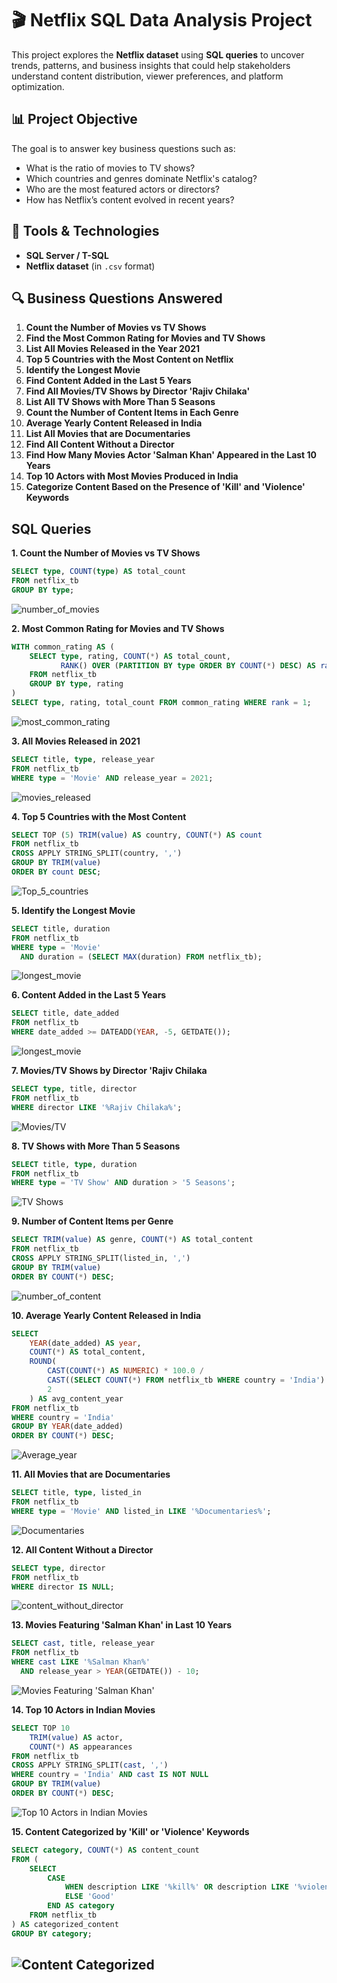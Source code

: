 # 🎬 Netflix SQL Data Analysis Project

This project explores the **Netflix dataset** using **SQL queries** to uncover trends, patterns, and business insights that could help stakeholders understand content distribution, viewer preferences, and platform optimization.

## 📊 Project Objective

The goal is to answer key business questions such as:
- What is the ratio of movies to TV shows?
- Which countries and genres dominate Netflix's catalog?
- Who are the most featured actors or directors?
- How has Netflix’s content evolved in recent years?

## 🧰 Tools & Technologies

- **SQL Server / T-SQL**
- **Netflix dataset** (in `.csv` format)

## 🔍 Business Questions Answered

1. **Count the Number of Movies vs TV Shows**
2. **Find the Most Common Rating for Movies and TV Shows**
3. **List All Movies Released in the Year 2021**
4. **Top 5 Countries with the Most Content on Netflix**
5. **Identify the Longest Movie**
6. **Find Content Added in the Last 5 Years**
7. **Find All Movies/TV Shows by Director 'Rajiv Chilaka'**
8. **List All TV Shows with More Than 5 Seasons**
9. **Count the Number of Content Items in Each Genre**
10. **Average Yearly Content Released in India**
11. **List All Movies that are Documentaries**
12. **Find All Content Without a Director**
13. **Find How Many Movies Actor 'Salman Khan' Appeared in the Last 10 Years**
14. **Top 10 Actors with Most Movies Produced in India**
15. **Categorize Content Based on the Presence of 'Kill' and 'Violence' Keywords**

## SQL Queries

**1. Count the Number of Movies vs TV Shows**
```sql
SELECT type, COUNT(type) AS total_count
FROM netflix_tb
GROUP BY type;
```
![number_of_movies](https://github.com/jotstolu/Netflix-SQL-Data-Analysis-Project/blob/main/assets/img/1.%20Count%20the%20Number%20of%20Movies%20vs%20TV%20Shows.png?raw=true)

**2. Most Common Rating for Movies and TV Shows**
```sql
WITH common_rating AS (
    SELECT type, rating, COUNT(*) AS total_count,
           RANK() OVER (PARTITION BY type ORDER BY COUNT(*) DESC) AS rank
    FROM netflix_tb
    GROUP BY type, rating
)
SELECT type, rating, total_count FROM common_rating WHERE rank = 1;
```
![most_common_rating](https://github.com/jotstolu/Netflix-SQL-Data-Analysis-Project/blob/main/assets/img/2.%20Find%20the%20Most%20Common%20Rating%20for%20Movies%20and%20TV%20Shows.png?raw=true)


**3. All Movies Released in 2021**
```sql
SELECT title, type, release_year
FROM netflix_tb
WHERE type = 'Movie' AND release_year = 2021;
```
![movies_released](https://github.com/jotstolu/Netflix-SQL-Data-Analysis-Project/blob/main/assets/img/3.%20List%20All%20Movies%20released%20in%20year%202021.png?raw=true)

 
**4. Top 5 Countries with the Most Content**
```sql
SELECT TOP (5) TRIM(value) AS country, COUNT(*) AS count
FROM netflix_tb
CROSS APPLY STRING_SPLIT(country, ',')
GROUP BY TRIM(value)
ORDER BY count DESC;
```
![Top_5_countries](https://github.com/jotstolu/Netflix-SQL-Data-Analysis-Project/blob/main/assets/img/4.%20Find%20the%20Top%205%20Countries%20with%20the%20Most%20Content%20on%20Netflix.png?raw=true)

**5. Identify the Longest Movie**
```sql
SELECT title, duration
FROM netflix_tb
WHERE type = 'Movie'
  AND duration = (SELECT MAX(duration) FROM netflix_tb);
```
![longest_movie](https://github.com/jotstolu/Netflix-SQL-Data-Analysis-Project/blob/main/assets/img/5.%20Identify%20the%20Longest%20Movie.png?raw=true)

**6. Content Added in the Last 5 Years**
```sql
SELECT title, date_added
FROM netflix_tb
WHERE date_added >= DATEADD(YEAR, -5, GETDATE());
```
![longest_movie](https://github.com/jotstolu/Netflix-SQL-Data-Analysis-Project/blob/main/assets/img/6.Find%20Content%20Added%20in%20the%20Last%205%20Years.png?raw=true)

**7. Movies/TV Shows by Director 'Rajiv Chilaka**
```sql
SELECT type, title, director
FROM netflix_tb
WHERE director LIKE '%Rajiv Chilaka%';
```
![Movies/TV](https://github.com/jotstolu/Netflix-SQL-Data-Analysis-Project/blob/main/assets/img/7.%20Find%20All%20MoviesTV%20Shows%20by%20Director%20'Rajiv%20Chilaka'.png?raw=true)


**8. TV Shows with More Than 5 Seasons**
```sql
SELECT title, type, duration
FROM netflix_tb
WHERE type = 'TV Show' AND duration > '5 Seasons';
```
![TV Shows](https://github.com/jotstolu/Netflix-SQL-Data-Analysis-Project/blob/main/assets/img/8.%20List%20All%20TV%20Shows%20with%20More%20Than%205%20Seasons.png?raw=true)


**9. Number of Content Items per Genre**
```sql
SELECT TRIM(value) AS genre, COUNT(*) AS total_content
FROM netflix_tb
CROSS APPLY STRING_SPLIT(listed_in, ',')
GROUP BY TRIM(value)
ORDER BY COUNT(*) DESC;
```
![number_of_content](https://github.com/jotstolu/Netflix-SQL-Data-Analysis-Project/blob/main/assets/img/9.%20Count%20the%20Number%20of%20Content%20Items%20in%20Each%20Genre.png?raw=true)

**10. Average Yearly Content Released in India**
```sql
SELECT 
    YEAR(date_added) AS year,
    COUNT(*) AS total_content,
    ROUND(
        CAST(COUNT(*) AS NUMERIC) * 100.0 / 
        CAST((SELECT COUNT(*) FROM netflix_tb WHERE country = 'India') AS NUMERIC),
        2
    ) AS avg_content_year
FROM netflix_tb
WHERE country = 'India'
GROUP BY YEAR(date_added)
ORDER BY COUNT(*) DESC;
```
![Average_year](https://github.com/jotstolu/Netflix-SQL-Data-Analysis-Project/blob/main/assets/img/10.Find%20each%20year%20and%20the%20average%20numbers%20of%20content%20release%20in%20India%20on%20netflix..png?raw=true)

 **11. All Movies that are Documentaries**
```sql
SELECT title, type, listed_in
FROM netflix_tb
WHERE type = 'Movie' AND listed_in LIKE '%Documentaries%';
```
![Documentaries](https://github.com/jotstolu/Netflix-SQL-Data-Analysis-Project/blob/main/assets/img/11.%20List%20All%20Movies%20that%20are%20Documentaries.png?raw=true)

**12. All Content Without a Director**
```sql
SELECT type, director
FROM netflix_tb
WHERE director IS NULL;
```
![content_without_director](https://github.com/jotstolu/Netflix-SQL-Data-Analysis-Project/blob/main/assets/img/12.%20Find%20All%20Content%20Without%20a%20Director.png?raw=true)

**13. Movies Featuring 'Salman Khan' in Last 10 Years**
```sql
SELECT cast, title, release_year
FROM netflix_tb
WHERE cast LIKE '%Salman Khan%'
  AND release_year > YEAR(GETDATE()) - 10;
```
![Movies Featuring 'Salman Khan'](https://github.com/jotstolu/Netflix-SQL-Data-Analysis-Project/blob/main/assets/img/13.%20Find%20How%20Many%20Movies%20Actor%20'Salman%20Khan'%20Appeared%20in%20the%20Last%2010%20Years.png?raw=true)

**14. Top 10 Actors in Indian Movies**

```sql
SELECT TOP 10 
    TRIM(value) AS actor,
    COUNT(*) AS appearances
FROM netflix_tb
CROSS APPLY STRING_SPLIT(cast, ',')
WHERE country = 'India' AND cast IS NOT NULL
GROUP BY TRIM(value)
ORDER BY COUNT(*) DESC;
```
![Top 10 Actors in Indian Movies](https://github.com/jotstolu/Netflix-SQL-Data-Analysis-Project/blob/main/assets/img/14.%20Find%20the%20Top%2010%20Actors%20Who%20Have%20Appeared%20in%20the%20Highest%20Number%20of%20Movies%20Produced%20in%20India.png?raw=true)

**15. Content Categorized by 'Kill' or 'Violence' Keywords**

```sql
SELECT category, COUNT(*) AS content_count
FROM (
    SELECT 
        CASE 
            WHEN description LIKE '%kill%' OR description LIKE '%violence%' THEN 'Bad'
            ELSE 'Good'
        END AS category
    FROM netflix_tb
) AS categorized_content
GROUP BY category;
```
![Content Categorized](https://github.com/jotstolu/Netflix-SQL-Data-Analysis-Project/blob/main/assets/img/15.%20Categorize%20Content%20Based%20on%20the%20Presence%20of%20'Kill'%20and%20'Violence'%20Keywords.png?raw=true)
---

